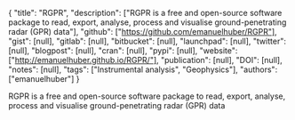 {
  "title": "RGPR",
  "description": ["RGPR is a free and open-source software package to read, export, analyse, process and visualise ground-penetrating radar (GPR) data"],
  "github": ["https://github.com/emanuelhuber/RGPR"],
  "gist": [null],
  "gitlab": [null],
  "bitbucket": [null],
  "launchpad": [null],
  "twitter": [null],
  "blogpost": [null],
  "cran": [null],
  "pypi": [null],
  "website": ["http://emanuelhuber.github.io/RGPR/"],
  "publication": [null],
  "DOI": [null],
  "notes": [null],
  "tags": ["Instrumental analysis", "Geophysics"],
  "authors": ["emanuelhuber"]
}

<!-- Generated by csv2md.R – do not edit by hand -->

RGPR is a free and open-source software package to read, export, analyse, process and visualise ground-penetrating radar (GPR) data